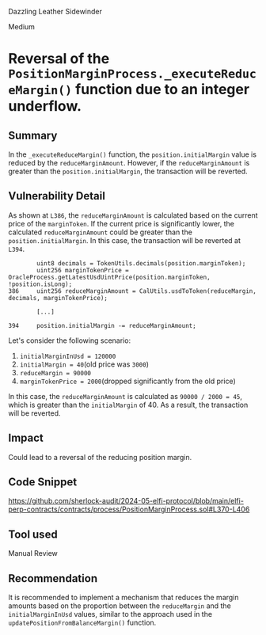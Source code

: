 Dazzling Leather Sidewinder

Medium

# Reversal of the `PositionMarginProcess._executeReduceMargin()` function due to an integer underflow.

## Summary

In the `_executeReduceMargin()` function, the `position.initialMargin` value is reduced by the `reduceMarginAmount`. However, if the `reduceMarginAmount` is greater than the `position.initialMargin`, the transaction will be reverted.

## Vulnerability Detail

As shown at `L386`, the `reduceMarginAmount` is calculated based on the current price of the `marginToken`. If the current price is significantly lower, the calculated `reduceMarginAmount` could be greater than the `position.initialMargin`. In this case, the transaction will be reverted at `L394`.

```solidity
        uint8 decimals = TokenUtils.decimals(position.marginToken);
        uint256 marginTokenPrice = OracleProcess.getLatestUsdUintPrice(position.marginToken, !position.isLong);
386     uint256 reduceMarginAmount = CalUtils.usdToToken(reduceMargin, decimals, marginTokenPrice);
        
        [...]

394     position.initialMargin -= reduceMarginAmount;
```

Let's consider the following scenario:

1. `initialMarginInUsd = 120000`
2. `initialMargin = 40`(old price was `3000`)
3. `reduceMargin = 90000`
4. `marginTokenPrice = 2000`(dropped significantly from the old price)

In this case, the `reduceMarginAmount` is calculated as `90000 / 2000 = 45`, which is greater than the `initialMargin` of 40. As a result, the transaction will be reverted.

## Impact

Could lead to a reversal of the reducing position margin.

## Code Snippet

https://github.com/sherlock-audit/2024-05-elfi-protocol/blob/main/elfi-perp-contracts/contracts/process/PositionMarginProcess.sol#L370-L406

## Tool used

Manual Review

## Recommendation

It is recommended to implement a mechanism that reduces the margin amounts based on the proportion between the `reduceMargin` and the `initialMarginInUsd` values, similar to the approach used in the `updatePositionFromBalanceMargin()` function.